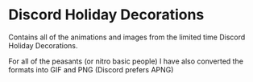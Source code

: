 # Discord Holiday Decorations

Contains all of the animations and images from the limited time Discord Holiday Decorations.

For all of the peasants (or nitro basic people) I have also converted the formats into GIF and PNG
(Discord prefers APNG)
